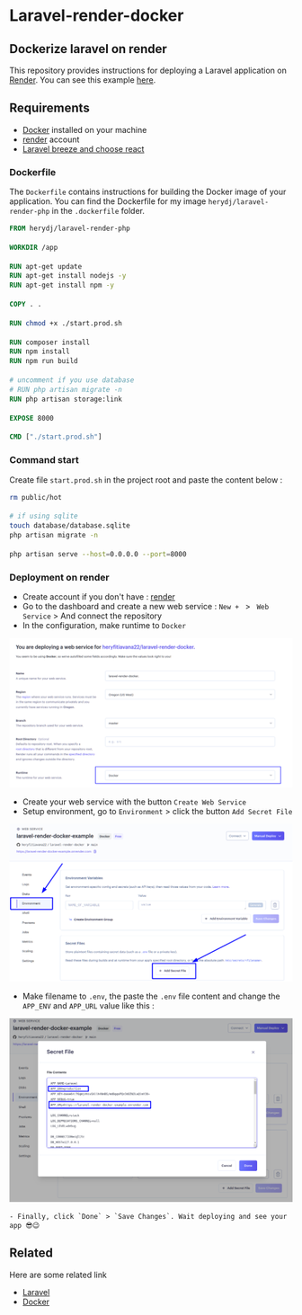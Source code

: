 # Laravel-render-docker

## Dockerize laravel on render

This repository provides instructions for deploying a Laravel application on [Render](https://render.com/). You can see this example [here](https://laravel-react-render-docker-example.onrender.com).

## Requirements

-   [Docker](https://docs.docker.com/) installed on your machine
-   [render](https://render.com/) account
-   [Laravel breeze and choose react](https://bootcamp.laravel.com/inertia/installation#installing-laravel-breeze)

### Dockerfile

The `Dockerfile` contains instructions for building the Docker image of your application. You can find the Dockerfile for my image `herydj/laravel-render-php` in the `.dockerfile` folder.

```dockerfile
FROM herydj/laravel-render-php

WORKDIR /app

RUN apt-get update
RUN apt-get install nodejs -y
RUN apt-get install npm -y

COPY . .

RUN chmod +x ./start.prod.sh

RUN composer install
RUN npm install
RUN npm run build

# uncomment if you use database
# RUN php artisan migrate -n
RUN php artisan storage:link

EXPOSE 8000

CMD ["./start.prod.sh"]
```

### Command start

Create file `start.prod.sh` in the project root and paste the content below :

```bash
rm public/hot

# if using sqlite
touch database/database.sqlite
php artisan migrate -n

php artisan serve --host=0.0.0.0 --port=8000
```

### Deployment on render

-   Create account if you don't have : [render](https://render.com/)
-   Go to the dashboard and create a new web service : `New + ` > ` Web Service` > And connect the repository
-   In the configuration, make runtime to `Docker`

![App Screenshot](./runtime.png)

-   Create your web service with the button `Create Web Service`
-   Setup environment, go to `Environment` > click the button `Add Secret File`

![App Screenshot](./secret.png)

-   Make filename to `.env`, the paste the `.env` file content and change the `APP_ENV` and `APP_URL` value like this :

![App Screenshot](./env.png)

    - Finally, click `Done` > `Save Changes`. Wait deploying and see your app 😎😉

## Related

Here are some related link

-   [Laravel](https://laravel.com/)
-   [Docker](https://www.docker.com/)
